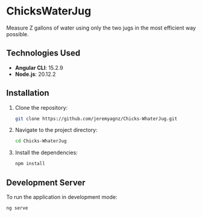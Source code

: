 # ChicksWaterJug

Measure Z gallons of water using only the two jugs in the most efficient way possible.

## Technologies Used

- **Angular CLI**: 15.2.9
- **Node.js**: 20.12.2

## Installation

1. Clone the repository:
    ```bash
    git clone https://github.com/jeremyagnz/Chicks-WhaterJug.git
    ```
2. Navigate to the project directory:
    ```bash
    cd Chicks-WhaterJug
    ```
3. Install the dependencies:
    ```bash
    npm install
    ```

## Development Server

To run the application in development mode:
```bash
ng serve
